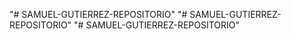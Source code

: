 "# SAMUEL-GUTIERREZ-REPOSITORIO" 
"# SAMUEL-GUTIERREZ-REPOSITORIO" 
"# SAMUEL-GUTIERREZ-REPOSITORIO" 
